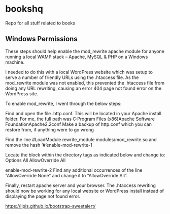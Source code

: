 # bookshq
Repo for all stuff related to books

Windows Permissions
----------------------
These steps should help enable the mod_rewrite apache module for anyone running a local WAMP stack – Apache, MySQL & PHP on a Windows machine.


I needed to do this with a local WordPress website which was setup to serve a number of friendly URLs using the .htaccess file. As the mod_rewrite module was not enabled, this prevented the .htaccess file from doing any URL rewriting, causing an error 404 page not found error on the WordPress site.

To enable mod_rewrite, I went through the below steps:

Find and open the file .http.conf. This will be located in your Apache install folder. For me, the full path was C:Program Files (x86)Apache Software FoundationApache2.2conf
Make a backup of http.conf which you can restore from, if anything were to go wrong

Find the line #LoadModule rewrite_module modules/mod_rewrite.so and remove the hash ‘#’enable-mod-rewrite-1

Locate the block within the directory tags as indicated below and change to:
<directory />
Options All
  AllowOverride All
</directory>

enable-mod-rewrite-2
Find any additional occurrences of the line “AllowOverride None” and change it to “AllowOverride All”.

Finally, restart apache server and your browser. The .htaccess rewriting should now be working for any local website or WordPress install instead of displaying the page not found error.

https://lipis.github.io/bootstrap-sweetalert/
